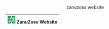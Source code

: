 <p align="center">zanuzoss.website</p>

| <img src="Media/logo.png" width="25px"> ZanuZoss Website |
|----------------------------------|
